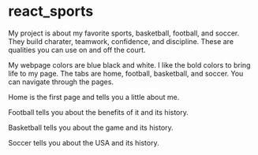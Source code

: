 # react_sports
My project is about my favorite sports, basketball, football, and soccer. They build charater, teamwork, confidence, and discipline. These are qualities you can use on and off the court.

My webpage colors are blue black and white. I like the bold colors to bring life to my page. The tabs are home, football, basketball, and soccer. You can navigate through the pages.

Home is the first page and tells you a little about me.

Football tells you about the benefits of it and its history.

Basketball tells you about the game and its history.

Soccer tells you about the USA and its history.
